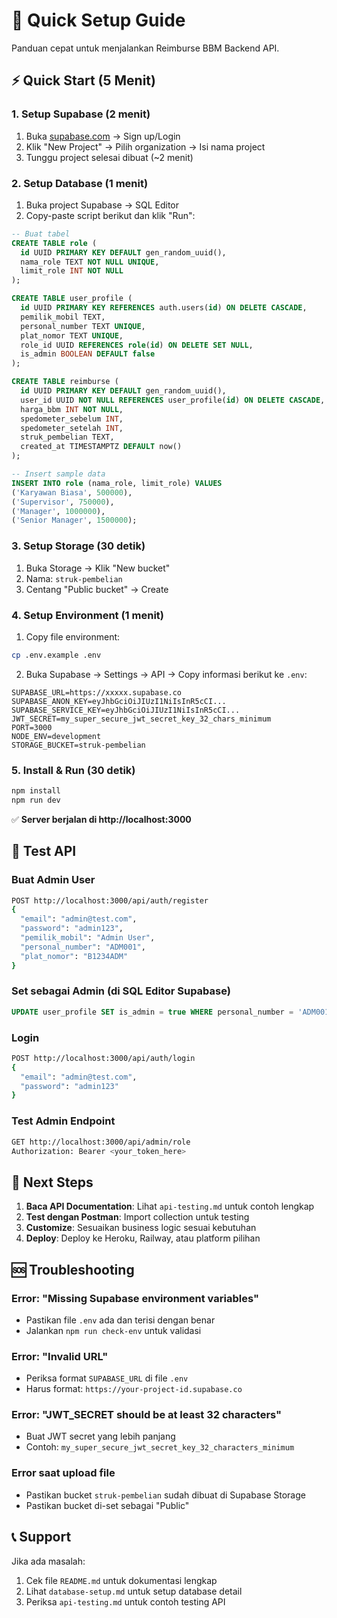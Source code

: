 # 🚀 Quick Setup Guide

Panduan cepat untuk menjalankan Reimburse BBM Backend API.

## ⚡ Quick Start (5 Menit)

### 1. Setup Supabase (2 menit)
1. Buka [supabase.com](https://supabase.com) → Sign up/Login
2. Klik "New Project" → Pilih organization → Isi nama project
3. Tunggu project selesai dibuat (~2 menit)

### 2. Setup Database (1 menit)
1. Buka project Supabase → SQL Editor
2. Copy-paste script berikut dan klik "Run":

```sql
-- Buat tabel
CREATE TABLE role (
  id UUID PRIMARY KEY DEFAULT gen_random_uuid(),
  nama_role TEXT NOT NULL UNIQUE,
  limit_role INT NOT NULL
);

CREATE TABLE user_profile (
  id UUID PRIMARY KEY REFERENCES auth.users(id) ON DELETE CASCADE,
  pemilik_mobil TEXT,
  personal_number TEXT UNIQUE,
  plat_nomor TEXT UNIQUE,
  role_id UUID REFERENCES role(id) ON DELETE SET NULL,
  is_admin BOOLEAN DEFAULT false
);

CREATE TABLE reimburse (
  id UUID PRIMARY KEY DEFAULT gen_random_uuid(),
  user_id UUID NOT NULL REFERENCES user_profile(id) ON DELETE CASCADE,
  harga_bbm INT NOT NULL,
  spedometer_sebelum INT,
  spedometer_setelah INT,
  struk_pembelian TEXT,
  created_at TIMESTAMPTZ DEFAULT now()
);

-- Insert sample data
INSERT INTO role (nama_role, limit_role) VALUES
('Karyawan Biasa', 500000),
('Supervisor', 750000),
('Manager', 1000000),
('Senior Manager', 1500000);
```

### 3. Setup Storage (30 detik)
1. Buka Storage → Klik "New bucket"
2. Nama: `struk-pembelian`
3. Centang "Public bucket" → Create

### 4. Setup Environment (1 menit)
1. Copy file environment:
```bash
cp .env.example .env
```

2. Buka Supabase → Settings → API → Copy informasi berikut ke `.env`:
```env
SUPABASE_URL=https://xxxxx.supabase.co
SUPABASE_ANON_KEY=eyJhbGciOiJIUzI1NiIsInR5cCI...
SUPABASE_SERVICE_KEY=eyJhbGciOiJIUzI1NiIsInR5cCI...
JWT_SECRET=my_super_secure_jwt_secret_key_32_chars_minimum
PORT=3000
NODE_ENV=development
STORAGE_BUCKET=struk-pembelian
```

### 5. Install & Run (30 detik)
```bash
npm install
npm run dev
```

✅ **Server berjalan di http://localhost:3000**

## 🧪 Test API

### Buat Admin User
```bash
POST http://localhost:3000/api/auth/register
{
  "email": "admin@test.com",
  "password": "admin123",
  "pemilik_mobil": "Admin User",
  "personal_number": "ADM001",
  "plat_nomor": "B1234ADM"
}
```

### Set sebagai Admin (di SQL Editor Supabase)
```sql
UPDATE user_profile SET is_admin = true WHERE personal_number = 'ADM001';
```

### Login
```bash
POST http://localhost:3000/api/auth/login
{
  "email": "admin@test.com", 
  "password": "admin123"
}
```

### Test Admin Endpoint
```bash
GET http://localhost:3000/api/admin/role
Authorization: Bearer <your_token_here>
```

## 🎯 Next Steps

1. **Baca API Documentation**: Lihat `api-testing.md` untuk contoh lengkap
2. **Test dengan Postman**: Import collection untuk testing
3. **Customize**: Sesuaikan business logic sesuai kebutuhan
4. **Deploy**: Deploy ke Heroku, Railway, atau platform pilihan

## 🆘 Troubleshooting

### Error: "Missing Supabase environment variables"
- Pastikan file `.env` ada dan terisi dengan benar
- Jalankan `npm run check-env` untuk validasi

### Error: "Invalid URL"
- Periksa format `SUPABASE_URL` di file `.env`
- Harus format: `https://your-project-id.supabase.co`

### Error: "JWT_SECRET should be at least 32 characters"
- Buat JWT secret yang lebih panjang
- Contoh: `my_super_secure_jwt_secret_key_32_characters_minimum`

### Error saat upload file
- Pastikan bucket `struk-pembelian` sudah dibuat di Supabase Storage
- Pastikan bucket di-set sebagai "Public"

## 📞 Support

Jika ada masalah:
1. Cek file `README.md` untuk dokumentasi lengkap
2. Lihat `database-setup.md` untuk setup database detail
3. Periksa `api-testing.md` untuk contoh testing API
